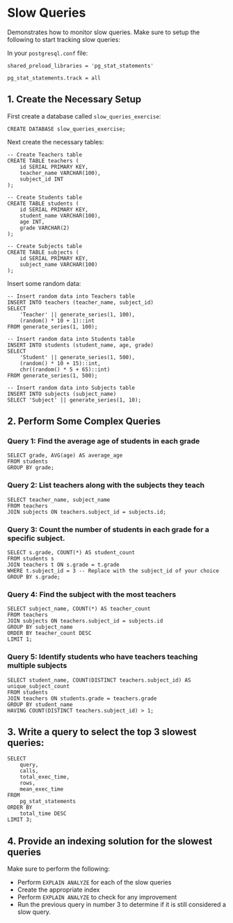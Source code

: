 # Slow Queries

Demonstrates how to monitor slow queries. Make sure to setup the following to start tracking slow queries:

In your `postgresql.conf` file:

```
shared_preload_libraries = 'pg_stat_statements'

pg_stat_statements.track = all
```

## 1. Create the Necessary Setup

First create a database called `slow_queries_exercise`:

```
CREATE DATABASE slow_queries_exercise;
```

Next create the necessary tables:

```
-- Create Teachers table
CREATE TABLE teachers (
    id SERIAL PRIMARY KEY,
    teacher_name VARCHAR(100),
    subject_id INT
);

-- Create Students table
CREATE TABLE students (
    id SERIAL PRIMARY KEY,
    student_name VARCHAR(100),
    age INT,
    grade VARCHAR(2)
);

-- Create Subjects table
CREATE TABLE subjects (
    id SERIAL PRIMARY KEY,
    subject_name VARCHAR(100)
);
```

Insert some random data:

```
-- Insert random data into Teachers table
INSERT INTO teachers (teacher_name, subject_id)
SELECT
    'Teacher' || generate_series(1, 100),
    (random() * 10 + 1)::int
FROM generate_series(1, 100);

-- Insert random data into Students table
INSERT INTO students (student_name, age, grade)
SELECT
    'Student' || generate_series(1, 500),
    (random() * 10 + 15)::int,
    chr((random() * 5 + 65)::int)
FROM generate_series(1, 500);

-- Insert random data into Subjects table
INSERT INTO subjects (subject_name)
SELECT 'Subject' || generate_series(1, 10);
```

## 2. Perform Some Complex Queries

### Query 1: Find the average age of students in each grade

```
SELECT grade, AVG(age) AS average_age
FROM students
GROUP BY grade;
```

### Query 2: List teachers along with the subjects they teach 

```
SELECT teacher_name, subject_name
FROM teachers
JOIN subjects ON teachers.subject_id = subjects.id;
```

### Query 3: Count the number of students in each grade for a specific subject.

```
SELECT s.grade, COUNT(*) AS student_count
FROM students s
JOIN teachers t ON s.grade = t.grade
WHERE t.subject_id = 3 -- Replace with the subject_id of your choice
GROUP BY s.grade;
```

### Query 4: Find the subject with the most teachers

```
SELECT subject_name, COUNT(*) AS teacher_count
FROM teachers
JOIN subjects ON teachers.subject_id = subjects.id
GROUP BY subject_name
ORDER BY teacher_count DESC
LIMIT 1;
```

### Query 5: Identify students who have teachers teaching multiple subjects


```
SELECT student_name, COUNT(DISTINCT teachers.subject_id) AS unique_subject_count
FROM students
JOIN teachers ON students.grade = teachers.grade
GROUP BY student_name
HAVING COUNT(DISTINCT teachers.subject_id) > 1;
```

## 3. Write a query to select the top 3 slowest queries:

```
SELECT
    query,
    calls,
    total_exec_time,
    rows,
    mean_exec_time
FROM
    pg_stat_statements
ORDER BY
    total_time DESC
LIMIT 3;
```

## 4. Provide an indexing solution for the slowest queries

Make sure to perform the following:
* Perform `EXPLAIN ANALYZE` for each of the slow queries
* Create the appropriate index
* Perform `EXPLAIN ANALYZE` to check for any improvement
* Run the previous query in number 3 to determine if it is still considered a slow query.
